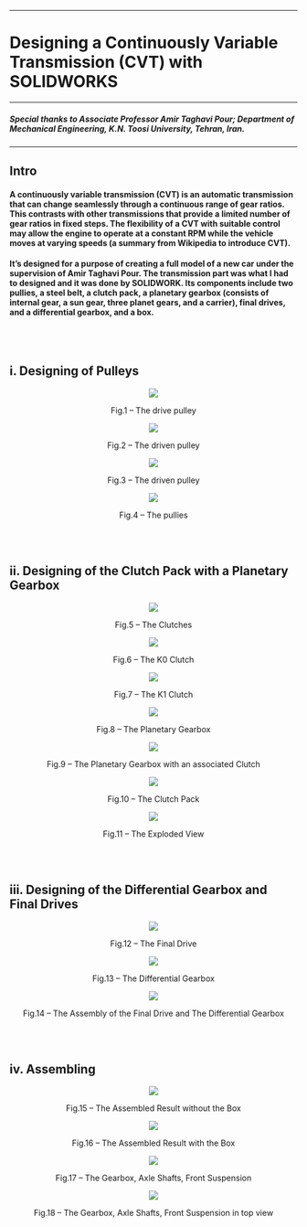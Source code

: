 
---

 # **Designing a Continuously Variable Transmission (CVT) with SOLIDWORKS**

---

##### Special thanks to Associate Professor Amir Taghavi Pour; Department of Mechanical Engineering, K.N. Toosi University, Tehran, Iran.

---
## Intro
#### A continuously variable transmission (CVT) is an automatic transmission that can change seamlessly through a continuous range of gear ratios. This contrasts with other transmissions that provide a limited number of gear ratios in fixed steps. The flexibility of a CVT with suitable control may allow the engine to operate at a constant RPM while the vehicle moves at varying speeds (a summary from Wikipedia to introduce CVT).
#### It’s designed for a purpose of creating a full model of a new car under the supervision of Amir Taghavi Pour. The transmission part was what I had to designed and it was done by SOLIDWORK. Its components include two pullies, a steel belt, a clutch pack, a planetary gearbox (consists of internal gear, a sun gear, three planet gears, and a carrier), final drives, and a differential gearbox, and a box.
<br><br>

## i.	Designing of Pulleys

<div align="center">
 <img src = 'Images/F1.jpg'>

Fig.1 – The drive pulley
</div> 

<div align="center">
 <img src = 'Images/F2.jpg'>

Fig.2 – The driven pulley
</div> 


<div align="center">
 <img src = 'Images/F3.jpg'>

Fig.3 – The driven pulley
</div> 

<div align="center">
 <img src = 'Images/F4.jpg'>

Fig.4 – The pullies
</div>

<br><br>

## ii.	Designing of the Clutch Pack with a Planetary Gearbox

<div align="center">
 <img src = 'Images/F5.jpg'>
  
Fig.5 – The Clutches
</div> 

<div align="center">
 <img src = 'Images/F6.jpg'>

Fig.6 – The K0 Clutch
</div> 

<div align="center">
 <img src = 'Images/F7.jpg'>

Fig.7 – The K1 Clutch
</div> 

<div align="center">
 <img src = 'Images/F8.jpg'>

Fig.8 – The Planetary Gearbox
</div> 

<div align="center">
 <img src = 'Images/F9.jpg'>

Fig.9 – The Planetary Gearbox with an associated Clutch
</div> 

<div align="center">
 <img src = 'Images/F10.jpg'>

Fig.10 – The Clutch Pack
</div> 

<div align="center">
 <img src = 'Images/F11.jpg'>

Fig.11 – The Exploded View
</div> 

<br><br>

## iii.	Designing of the Differential Gearbox and Final Drives

<div align="center">
 <img src = 'Images/F12.jpg'>

Fig.12 – The Final Drive
</div> 

<div align="center">
 <img src = 'Images/F13.jpg'>

Fig.13 – The Differential Gearbox
</div> 

<div align="center">
 <img src = 'Images/F14.jpg'>

Fig.14 – The Assembly of the Final Drive and The Differential Gearbox
</div> 

<br><br>

## iv.	Assembling

<div align="center">
 <img src = 'Images/F15.jpg'>

Fig.15 – The Assembled Result without the Box
</div> 

<div align="center">
 <img src = 'Images/F16.jpg'>

Fig.16 – The Assembled Result with the Box
</div> 

<div align="center">
 <img src = 'Images/F17.jpg'>

Fig.17 – The Gearbox, Axle Shafts, Front Suspension
</div> 

<div align="center">
 <img src = 'Images/F18.jpg'>

Fig.18 – The Gearbox, Axle Shafts, Front Suspension in top view
</div> 

